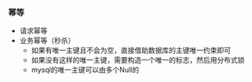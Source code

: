 ### 幂等
* 请求幂等
* 业务幂等（秒杀）
  * 如果有唯一主键且不会为空，直接借助数据库的主键唯一约束即可
  * 如果没有这样的唯一主键，需要构造一个唯一的标志，然后用分布式锁
  * mysql的唯一主键可以由多个Null的
  
  
